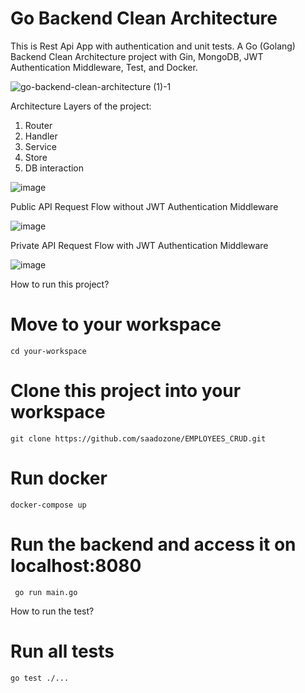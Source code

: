 # Go Backend Clean Architecture  

This is Rest Api App with authentication and unit tests.
A Go (Golang) Backend Clean Architecture project with Gin, MongoDB, JWT Authentication Middleware, Test, and Docker.

![go-backend-clean-architecture (1)-1](https://github.com/saadozone/EMPLOYEES_CRUD/assets/125872373/a49a1c06-2965-4fce-b67a-698ad556a02b)

Architecture Layers of the project:

1) Router  
2) Handler
3) Service
4) Store
5) DB interaction

![image](https://github.com/saadozone/EMPLOYEES_CRUD/assets/125872373/3bad2ded-a868-43d5-af95-9f6586c37dc0)

Public API Request Flow without JWT Authentication Middleware

![image](https://github.com/saadozone/EMPLOYEES_CRUD/assets/125872373/a2674c2e-3cd9-4b8c-a03a-35aac70a0872)

Private API Request Flow with JWT Authentication Middleware

![image](https://github.com/saadozone/EMPLOYEES_CRUD/assets/125872373/a5cc4085-3037-4f82-883a-e422c9d3680f)

How to run this project?

# Move to your workspace
```cd your-workspace```

# Clone this project into your workspace
```git clone https://github.com/saadozone/EMPLOYEES_CRUD.git```

# Run docker 
```docker-compose up```
# Run the backend and access it on localhost:8080 
``` go run main.go```

How to run the test?
# Run all tests
```go test ./...```


